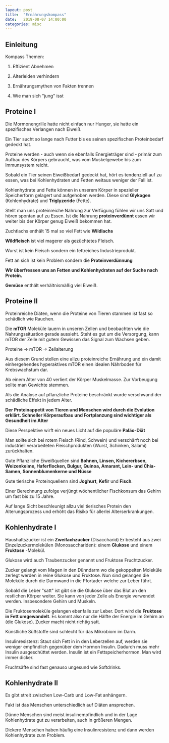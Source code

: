 ```yaml
---
layout: post
title:  "Ernährungskompass"
date:   2019-08-07 14:00:00
categories: misc
---
```


## Einleitung

Kompass Themen:

1. Effizient Abnehmen

2. Alterleiden verhindern

3. Ernährungsmythen von Fakten trennen

4. Wie man sich "jung" isst


## Proteine I

Die Mormonengrille hatte nicht einfach nur Hunger, sie hatte ein spezifisches Verlangen nach Eiweiß.

Ein Tier sucht so lange nach Futter bis es seinen spezifischen Proteinbedarf gedeckt hat.

Proteine werden - auch wenn sie ebenfalls Energieträger sind - primär zum Aufbau des Körpers gebraucht, was vom Muskelgewebe bis zum Immunsystem reicht.

Sobald ein Tier seinen Eiweißbedarf gedeckt hat, hört es tendenziell auf zu essen, was bei Kohlenhydraten und Fetten weitaus weniger der Fall ist.

Kohlenhydrate und Fette können in unserem Körper in spezieller Speicherform gelagert und aufgehoben werden. Diese sind **Glykogen** (Kohlenhydrate) und **Triglyzeride** (Fette).

Stellt man uns proteinreiche Nahrung zur Verfügung fühlen wir uns Satt und hören spontan auf zu Essen. Ist die Nahrung **proteinverdünnt** essen wir weiter bis der Körper genug Eiweiß bekommen hat.

Zuchtlachs enthält 15 mal so viel Fett wie **Wildlachs**

**Wildfleisch** ist viel magerer als gezüchtetes Fleisch.

Wurst ist kein Fleisch sondern ein fettreiches Industrieprodukt.

Fett an sich ist kein Problem sondern die **Proteinverdünnung**

**Wir überfressen uns an Fetten und Kohlenhydraten auf der Suche nach Protein.**

**Gemüse** enthält verhältnismäßig viel Eiweiß.


## Proteine II

Proteinreiche Diäten, wenn die Proteine von Tieren stammen ist fast so schädlich wie Rauchen.

Die **mTOR** Moleküle lauern in unseren Zellen und beobachten wie die Nahrungssituation gerade aussieht. Steht es gut um die Versorgung, kann mTOR der Zelle mit gutem Gewissen das Signal zum Wachsen geben.

Proteine -> mTOR -> Zellalterung

Aus diesem Grund stellen eine allzu proteinreiche Ernährung und ein damit einhergehendes hyperaktives mTOR einen idealen Nährboden für Krebswachstum dar.

Ab einem Alter von 40 verliert der Körper Muskelmasse. Zur Vorbeugung sollte man Gewichte stemmen.

Als die Analyse auf pflanzliche Proteine beschränkt wurde verschwand der schädliche Effekt in jedem Alter.

**Der Proteinappetit von Tieren und Menschen wird durch die Evolution erklärt. Schneller Körperaufbau und Fortplanzung sind wichtiger als Gesundheit im Alter**

Diese Perspektive wirft ein neues Licht auf die populäre **Paläo-Diät**

Man sollte sich bei rotem Fleisch (Rind, Schwein) und verschärft noch bei industriell verarbeiteten Fleischprodukten (Wurst, Schinken, Salami) zurückhalten.

Gute Pflanzliche Eiweißquellen sind **Bohnen, Linsen, Kichererbsen, Weizenkeime, Haferflocken, Bulgur, Quinoa, Amarant, Lein- und Chia-Samen, Sonnenblumenkerne und Nüsse**

Gute tierische Proteinquellenn sind **Joghurt**, **Kefir** und **Fisch**.

Einer Berechnung zufolge verjüngt wöchentlicher Fischkonsum das Gehirn um fast bis zu 15 Jahre.

Auf lange Sicht beschleunigt allzu viel tierisches Protein den Alterungsprozess und erhöht das Risiko für allerlei Alterserkrankungen.


## Kohlenhydrate I

Haushaltszucker ist ein **Zweifachzucker** (Disaccharid) Er besteht aus zwei Einzelzuckermolekülen (Monosacchariden): einem **Glukose** und einem **Fruktose** -Molekül.

Glukose wird auch Traubenzucker genannt und Fruktose Fruchtzucker.

Zucker gelangt vom Magen in den Dünndarm wo die gekoppelten Moleküle zerlegt werden in reine Glukose und Fruktose. Nun sind gelangen die Moleküle durch die Darmwand in die Pfortader welche zur Leber führt.

Sobald die Leber "satt" ist gibt sie die Glukose über das Blut an den restlichen Körper weiter. Sie kann von jeder Zelle als Energie verwendet werden. Insbesondere Gehirn und Muskeln.

Die Fruktosemoleküle gelangen ebenfalls zur Leber. Dort wird die **Fruktose in Fett umgewandelt**. Es kommt also nur die Hälfte der Energie im Gehirn an (die Glukose). Zucker macht nicht richtig satt.

Künstliche Süßstoffe sind schlecht für das Mikrobiom im Darm.

Insulinresistenz: Staut sich Fett in in den Leberzellen auf, werden sie weniger empfindlich gegenüber dem Hormon Insulin. Dadurch muss mehr Insulin ausgeschüttet werden. Insulin ist ein Fettspeicherhormon. Man wird immer dicker.

Fruchtsäfte sind fast genauso ungesund wie Softdrinks.


## Kohlenhydrate II

Es gibt streit zwischen Low-Carb und Low-Fat anhängern.

Fakt ist das Menschen unterschiedlich auf Diäten ansprechen.

Dünne Menschen sind meist insulinempfindlich und in der Lage Kohlenhydrate gut zu verarbeiten, auch in größeren Mengen.

Dickere Menschen haben häufig eine Insulinresistenz und dann werden Kohlenhydrate zum Problem.
